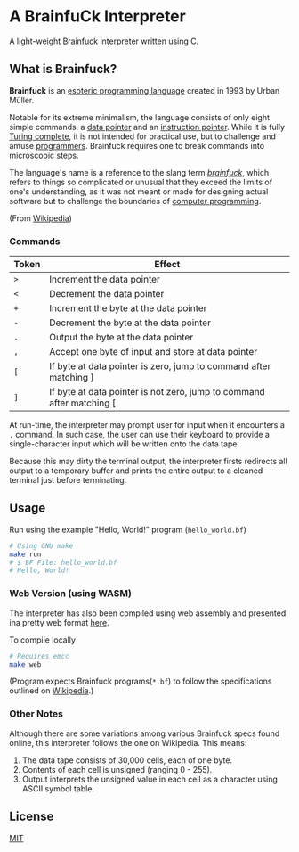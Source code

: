 
# A BrainfuCk Interpreter
A light-weight [Brainfuck](https://en.wikipedia.org/wiki/Brainfuck) interpreter written using C.


## What is Brainfuck?
**Brainfuck** is an [esoteric programming language](https://en.wikipedia.org/wiki/Esoteric_programming_language "Esoteric programming language") created in 1993 by Urban Müller.

Notable for its extreme minimalism, the language consists of only eight simple commands, a [data pointer](https://en.wikipedia.org/wiki/Data_pointer "Data pointer") and an [instruction pointer](https://en.wikipedia.org/wiki/Instruction_pointer "Instruction pointer"). While it is fully [Turing complete](https://en.wikipedia.org/wiki/Turing_completeness "Turing completeness"), it is not intended for practical use, but to challenge and amuse [programmers](https://en.wikipedia.org/wiki/Programmers "Programmers"). Brainfuck requires one to break commands into microscopic steps.

The language's name is a reference to the slang term *[brainfuck](https://en.wiktionary.org/wiki/brainfuck "wikt:brainfuck")*, which refers to things so complicated or unusual that they exceed the limits of one's understanding, as it was not meant or made for designing actual software but to challenge the boundaries of [computer programming](https://en.wikipedia.org/wiki/Computer_programming "Computer programming").


(From [Wikipedia](https://en.wikipedia.org/wiki/Brainfuck))

### Commands

| Token | Effect                                                                |
| ----- | --------------------------------------------------------------------- |
| `>`   | Increment the data pointer                                            |
| `<`   | Decrement the data pointer                                            |
| `+`   | Increment the byte at the data pointer                                |
| `-`   | Decrement the byte at the data pointer                                |
| `.`   | Output the byte at the data pointer                                   |
| `,`   | Accept one byte of input and store at data pointer                    |
| `[`   | If byte at data pointer is zero, jump to command after matching ]     |
| `]`   | If byte at data pointer is not zero, jump to command after matching [ |

At run-time, the interpreter may prompt user for input when it encounters a `,` command. In such case, the user can use their keyboard to provide a single-character input which will be written onto the data tape.

Because this may dirty the terminal output, the interpreter firsts redirects all output to a temporary buffer and prints the entire output to a cleaned terminal just before terminating.
## Usage
Run using the example "Hello, World!" program (`hello_world.bf`)
```sh
# Using GNU make
make run
# $ BF File: hello_world.bf
# Hello, World!
```

### Web Version (using WASM)
The interpreter has also been compiled using web assembly and presented ina pretty web format [here]().

To compile locally
```sh
# Requires emcc
make web
```

(Program expects Brainfuck programs(`*.bf`) to follow the specifications outlined on [Wikipedia](https://en.wikipedia.org/wiki/Brainfuck).)

### Other Notes
Although there are some variations among various Brainfuck specs found online, this interpreter follows the one on Wikipedia. This means:
1. The data tape consists of 30,000 cells, each of one byte.
2. Contents of each cell is unsigned (ranging 0 - 255).
3. Output interprets the unsigned value in each cell as a character using ASCII symbol table.
## License

[MIT](LICENSE)
